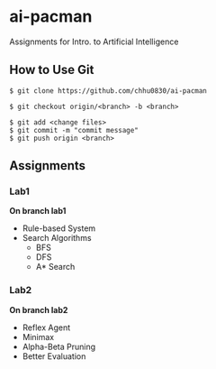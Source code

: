 # ai-pacman
Assignments for Intro. to Artificial Intelligence

## How to Use Git
    $ git clone https://github.com/chhu0830/ai-pacman
   
    $ git checkout origin/<branch> -b <branch>

    $ git add <change files>
    $ git commit -m "commit message"
    $ git push origin <branch>

## Assignments
### Lab1
**On branch lab1**
- Rule-based System
- Search Algorithms
    - BFS
    - DFS
    - A\* Search

### Lab2
**On branch lab2**
- Reflex Agent
- Minimax
- Alpha-Beta Pruning
- Better Evaluation

